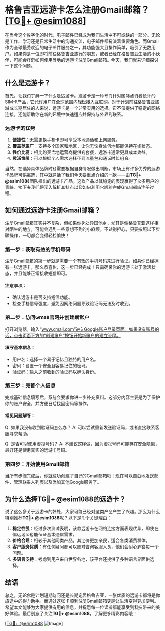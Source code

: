 # 格鲁吉亚远游卡怎么注册Gmail邮箱？[[TG💪+ @esim1088](https://t.me/s/esim1088)]

在当今这个数字化的时代，电子邮件已经成为我们生活中不可或缺的一部分。无论是工作、学习还是日常生活中的沟通交流，电子邮件都扮演着重要角色。而Gmail作为全球最受欢迎的电子邮件服务之一，其功能强大且操作简单，吸引了无数用户。如果你是一位即将前往格鲁吉亚旅行的朋友，或者已经在格鲁吉亚生活的小伙伴，可能会好奇如何使用当地的远游卡注册Gmail邮箱。今天，我们就来详细探讨一下这个问题。

## 什么是远游卡？

首先，让我们了解一下什么是远游卡。远游卡是一种专门针对国际旅行者设计的SIM卡产品，它允许用户在全球范围内轻松接入互联网。对于计划前往格鲁吉亚旅游或长期居住的人来说，远游卡是一个非常实用的选择。它不仅提供了稳定的网络连接，还能帮助你在新的环境中快速适应并保持与外界的联系。

### 远游卡的优势

1. **便捷性**：无需更换手机卡即可享受本地通话和上网服务。
2. **覆盖范围广**：支持多个国家和地区，让你无论身处何地都能保持在线状态。
3. **性价比高**：相比购买当地运营商提供的套餐，远游卡通常更具成本效益。
4. **灵活性强**：可以根据个人需求选择不同流量包和通话时长组合。

当然，在选择具体品牌时也需要根据自身情况做出判断。市场上有许多优秀的远游卡品牌可供挑选，其中就包括了我们今天要重点介绍的一款——由**TG💪+ @esim1088**团队推出的远游卡产品。这款产品以其稳定的表现赢得了众多用户的青睐，接下来我们将深入解析其特点以及如何利用它顺利完成Gmail邮箱注册过程。

## 如何通过远游卡注册Gmail邮箱？

注册Gmail邮箱其实并不复杂，但如果你身处异国他乡，尤其是像格鲁吉亚这样相对陌生的地方，可能会遇到一些意想不到的小麻烦。不过别担心，只要按照以下步骤操作，一切都会变得轻松愉快！

### 第一步：获取有效的手机号码

注册Gmail邮箱的第一步就是需要一个有效的手机号码来进行验证。如果你已经拥有一张远游卡，那么恭喜你，这一步已经完成！只需确保你的远游卡处于激活状态，并且能够正常接收短信即可。

#### 注意事项：
- 确认远游卡是否支持短信功能。
- 检查手机信号强度，避免因网络问题导致验证码无法及时收到。

### 第二步：访问Gmail官网并创建新账户

打开浏览器，输入“www.gmail.com”进入Google账户登录页面。如果没有账号的话，点击页面下方的“创建账户”按钮开始新账户的建立流程。

#### 填写基本信息：
- 用户名：选择一个易于记忆且独特的用户名。
- 密码：设置一个安全且容易记住的密码。
- 验证码：输入之前收到的验证码以确认身份。

### 第三步：完善个人信息

完成基础信息填写后，系统会要求你进一步补充资料。这部分内容主要是为了保护你的账户安全，并方便日后找回密码等操作。

#### 常见问题解答：
Q: 如果我没有收到验证码怎么办？
A: 可以尝试重新发送验证码，或者直接联系客服寻求帮助。

Q: 是否可以使用虚拟号码？
A: 不建议这样做，因为虚拟号码可能存在安全隐患，最好还是使用真实的远游卡号码。

### 第四步：开始使用Gmail邮箱

当所有步骤完成后，你就成功创建了自己的Gmail邮箱啦！现在可以自由地发送邮件、管理联系人列表以及添加其他Google服务了。

## 为什么选择**TG💪+ @esim1088**的远游卡？

说了这么多关于远游卡的好处，大家可能已经对这类产品产生了兴趣。那么为什么特别推荐**TG💪+ @esim1088**呢？以下是几个关键理由：

1. **稳定性强**：经过多次测试表明，该款远游卡在网络连接方面表现优异，即使在偏远地区也能保证基本通信需求。
2. **价格合理**：相较于其他同类产品，其定价更加亲民，适合各类消费群体。
3. **客户服务优质**：有任何疑问都可以随时咨询客服人员，他们会耐心解答每一个问题。
4. **多语言支持**：考虑到用户来自世界各地，该平台还提供了多种语言界面供选择。

## 结语

总之，无论你是计划短期访问还是长期定居格鲁吉亚，一张优质的远游卡都将是你旅途中的得力助手。而通过这张卡顺利注册Gmail邮箱更是让生活变得更加便利。希望本文能够为大家提供有用的信息，并祝愿每一位读者都能享受到科技带来的美好体验。最后别忘了关注**TG💪+ @esim1088**，了解更多精彩内容哦！

[[TG💪+ @esim1088](https://t.me/s/esim1088) ![Image](https://i.postimg.cc/4NQfJmqS/Snipaste-2025-05-13-00-14-12.png)]